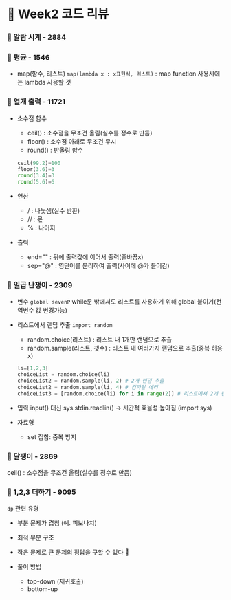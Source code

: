 # :pencil: Week2 코드 리뷰

### :round_pushpin: 알람 시계 - 2884

### :round_pushpin: 평균 - 1546

- map(함수, 리스트)
  `map(lambda x : x표현식, 리스트)` : map function 사용시에는 lambda 사용할 것

### :round_pushpin: 열개 출력 - 11721

- 소수점 함수

  - ceil() : 소수점을 무조건 올림(실수를 정수로 만듬)
  - floor() : 소수점 아래로 무조건 무시
  - round() : 반올림 함수

  ```python
  ceil(99.2)=100
  floor(3.6)=3
  round(3.4)=3
  round(5.6)=6
  ```

- 연산

  - / : 나눗셈(실수 반환)
  - // : 몫
  - % : 나머지

- 출력
  - end="" : 뒤에 출력값에 이어서 출력(줄바꿈x)
  - sep="@" : 영단어를 분리하여 출력(사이에 @가 들어감)

### :round_pushpin: 일곱 난쟁이 - 2309

- 변수
  `global sevenP`
  while문 밖에서도 리스트를 사용하기 위해 global 붙이기(전역변수 값 변경가능)

- 리스트에서 랜덤 추출 `import random`

  - random.choice(리스트) : 리스트 내 1개만 랜덤으로 추출
  - random.sample(리스트, 갯수) : 리스트 내 여러가지 랜덤으로 추출(중복 허용x)

  ```python
  li=[1,2,3]
  choiceList = random.choice(li)
  choiceList2 = random.sample(li, 2) # 2개 랜덤 추출
  choiceList2 = random.sample(li, 4) # 컴파일 에러
  choiceList3 = [random.choice(li) for i in range(2)] # 리스트에서 2개 랜덤 추출(중복 허용)
  ```

- 입력
  input() 대신 sys.stdin.readlin() -> 시간적 효율성 높아짐 (import sys)

- 자료형
  - set 집합: 중복 방지

### :round_pushpin: 달팽이 - 2869

ceil() : 소수점을 무조건 올림(실수를 정수로 만듬)

### :round_pushpin: 1,2,3 더하기 - 9095

`dp` 관련 유형

- 부분 문제가 겹침 (예. 피보나치)
- 최적 부분 구조
- 작은 문제로 큰 문제의 정답을 구할 수 있다 🌈

- 풀이 방법
  - top-down (재귀호출)
  - bottom-up
